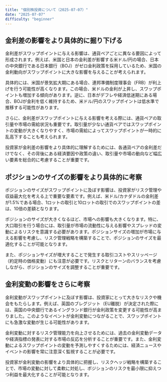 ```yaml
---
title: "個別株投資について（2025-07-07）"
date: "2025-07-07"
difficulty: "beginner"
---
```


## 金利差の影響をより具体的に掘り下げる

金利差がスワップポイントに与える影響は、通貨ペアごとに異なる要因によって形成されます。例えば、米国と日本の金利差が影響する米ドル/円の場合、日本の中央銀行である日本銀行（BOJ）がゼロ金利政策を採用しているため、米国の金利動向がスワップポイントに大きな影響を与えることが考えられます。

具体的には、米国が景気拡大期にある場合、連邦準備制度理事会（FRB）が利上げを行う可能性が高くなります。この場合、米ドルの金利が上昇し、スワップポイントも増加する傾向があります。逆に、日本がデフレや経済低迷期にある場合、BOJが金利を低く維持するため、米ドル/円のスワップポイントは低水準で推移する可能性があります。

さらに、金利差がスワップポイントに与える影響を考える際には、通貨ペアの取引量や市場の需給状況も重要です。取引量が少ない通貨ペアではスワップポイントの変動が大きくなりやすく、市場の需給によってスワップポイントが一時的に乱高下することも考えられます。

投資家が金利差の影響をより具体的に理解するためには、各通貨ペアの金利差だけでなく、その背後にある経済要因や政策の違い、取引量や市場の動向など幅広い要素を総合的に考慮することが重要です。

## ポジションのサイズの影響をより具体的に考察

ポジションのサイズがスワップポイントに及ぼす影響は、投資家がリスク管理や収益最大化を考える上で重要な要素です。例えば、米ドル/カナダドルの金利差が1.5%である場合、1ロットの取引と10ロットの取引でのスワップポイントの差は、10倍の差額となります。

ポジションのサイズが大きくなるほど、市場への影響も大きくなります。特に、大口取引を行う場合には、取引量が市場の流動性に与える影響やスプレッドの変動によるリスクを意識する必要があります。ポジションサイズの増加が市場に与える影響を考慮し、リスク管理戦略を構築することで、ポジションのサイズを最適化することが可能となります。

また、ポジションサイズが増大することで発生する取引コストやスリッページ（約定時の価格変動）にも注意が必要です。リスクとリターンのバランスを考慮しながら、ポジションのサイズを調整することが重要です。

## 金利変動の影響をさらに考察

金利変動がスワップポイントに及ぼす影響は、投資家にとって大きなリスクや機会をもたらします。例えば、英国のブレグジット（EU離脱）が決定された際には、英国の中央銀行であるイングランド銀行が金利政策を変更する可能性が高まりました。このようなイベントが金利変動につながることで、スワップポイントにも急激な変動が生じる可能性があります。

金利変動に対するリスク管理能力を向上させるためには、過去の金利変動データや経済指標の発表に対する市場の反応を分析することが重要です。また、金利変動によるスワップポイントの変動を予測しやすくするためには、経済ニュースやイベントの影響を常に注意深く監視することが必要です。

投資家が金利変動の影響をより具体的に把握し、リスクヘッジ戦略を構築することで、市場の変動に対して柔軟に対処し、ポジションのリスクを最小限に抑えつつ利益を最大化することが可能となります。
